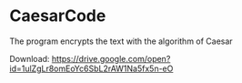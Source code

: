 # CaesarCode
The program encrypts the text with the algorithm of Caesar

Download: https://drive.google.com/open?id=1ulZgLr8omEoYc6SbL2rAW1Na5fx5n-eO
